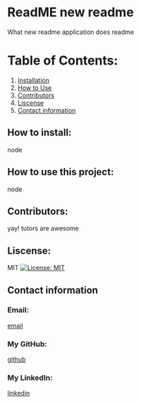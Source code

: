 
# ReadME new readme
What new readme application does
readme

# Table of Contents:
1. [Installation](#how-to-install)
2. [How to Use](#how-to-use-this-project)
3. [Contributors](#contributors)
4. [Liscense](#liscense)
5. [Contact information](#contact-information)

## How to install:
node

## How to use this project:
node

## Contributors:
yay! tutors are awesome

## Liscense:
MIT
[![License: MIT](https://img.shields.io/badge/License-MIT-yellow.svg)](https://opensource.org/licenses/MIT)

## Contact information
### Email:
[email](mailto:alix@alix.com)

### My GitHub:
[github](https://github.com/alix1713)

### My LinkedIn:
[linkedin](https://www.linkedin.com/in/alix1713)
